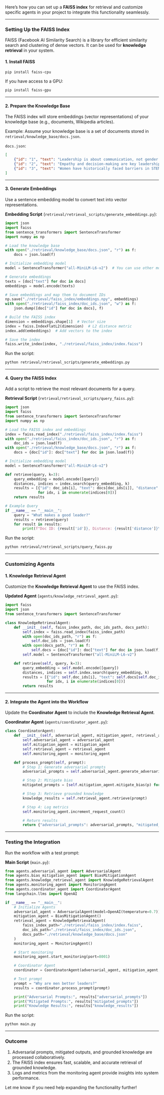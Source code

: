 Here’s how you can set up a **FAISS index** for retrieval and customize specific agents in your project to integrate this functionality seamlessly.

---

### **Setting Up the FAISS Index**
FAISS (Facebook AI Similarity Search) is a library for efficient similarity search and clustering of dense vectors. It can be used for **knowledge retrieval** in your system.

#### **1. Install FAISS**
```bash
pip install faiss-cpu
```
If you have access to a GPU:
```bash
pip install faiss-gpu
```

---

#### **2. Prepare the Knowledge Base**
The FAISS index will store embeddings (vector representations) of your knowledge base (e.g., documents, Wikipedia articles).

Example: Assume your knowledge base is a set of documents stored in `retrieval/knowledge_base/docs.json`.

`docs.json`:
```json
[
    {"id": "1", "text": "Leadership is about communication, not gender."},
    {"id": "2", "text": "Empathy and decision-making are key leadership traits."},
    {"id": "3", "text": "Women have historically faced barriers in STEM fields."}
]
```

---

#### **3. Generate Embeddings**
Use a sentence embedding model to convert text into vector representations.

**Embedding Script** (`retrieval/retrieval_scripts/generate_embeddings.py`):
```python
import json
import faiss
from sentence_transformers import SentenceTransformer
import numpy as np

# Load the knowledge base
with open("./retrieval/knowledge_base/docs.json", "r") as f:
    docs = json.load(f)

# Initialize embedding model
model = SentenceTransformer("all-MiniLM-L6-v2")  # You can use other models too

# Generate embeddings
texts = [doc["text"] for doc in docs]
embeddings = model.encode(texts)

# Save embeddings and map them to document IDs
np.save("./retrieval/faiss_index/embeddings.npy", embeddings)
with open("./retrieval/faiss_index/doc_ids.json", "w") as f:
    json.dump([doc["id"] for doc in docs], f)

# Build the FAISS index
dimension = embeddings.shape[1]  # Vector size
index = faiss.IndexFlatL2(dimension)  # L2 distance metric
index.add(embeddings)  # Add vectors to the index

# Save the index
faiss.write_index(index, "./retrieval/faiss_index/index.faiss")
```

Run the script:
```bash
python retrieval/retrieval_scripts/generate_embeddings.py
```

---

#### **4. Query the FAISS Index**
Add a script to retrieve the most relevant documents for a query.

**Retrieval Script** (`retrieval/retrieval_scripts/query_faiss.py`):
```python
import json
import faiss
from sentence_transformers import SentenceTransformer
import numpy as np

# Load the FAISS index and embeddings
index = faiss.read_index("./retrieval/faiss_index/index.faiss")
with open("./retrieval/faiss_index/doc_ids.json", "r") as f:
    doc_ids = json.load(f)
with open("./retrieval/knowledge_base/docs.json", "r") as f:
    docs = {doc["id"]: doc["text"] for doc in json.load(f)}

# Initialize embedding model
model = SentenceTransformer("all-MiniLM-L6-v2")

def retrieve(query, k=3):
    query_embedding = model.encode([query])
    distances, indices = index.search(query_embedding, k)
    results = [{"id": doc_ids[i], "text": docs[doc_ids[i]], "distance": distances[0][idx]} 
               for idx, i in enumerate(indices[0])]
    return results

# Example Query
if __name__ == "__main__":
    query = "What makes a good leader?"
    results = retrieve(query)
    for result in results:
        print(f"Doc ID: {result['id']}, Distance: {result['distance']}\nText: {result['text']}\n")
```

Run the script:
```bash
python retrieval/retrieval_scripts/query_faiss.py
```

---

### **Customizing Agents**

#### **1. Knowledge Retrieval Agent**
Customize the **Knowledge Retrieval Agent** to use the FAISS index.

**Updated Agent** (`agents/knowledge_retrieval_agent.py`):
```python
import faiss
import json
from sentence_transformers import SentenceTransformer

class KnowledgeRetrievalAgent:
    def __init__(self, faiss_index_path, doc_ids_path, docs_path):
        self.index = faiss.read_index(faiss_index_path)
        with open(doc_ids_path, "r") as f:
            self.doc_ids = json.load(f)
        with open(docs_path, "r") as f:
            self.docs = {doc["id"]: doc["text"] for doc in json.load(f)}
        self.model = SentenceTransformer("all-MiniLM-L6-v2")

    def retrieve(self, query, k=3):
        query_embedding = self.model.encode([query])
        distances, indices = self.index.search(query_embedding, k)
        results = [{"id": self.doc_ids[i], "text": self.docs[self.doc_ids[i]], "distance": distances[0][idx]} 
                   for idx, i in enumerate(indices[0])]
        return results
```

---

#### **2. Integrate the Agent into the Workflow**
Update the **Coordinator Agent** to include the **Knowledge Retrieval Agent**.

**Coordinator Agent** (`agents/coordinator_agent.py`):
```python
class CoordinatorAgent:
    def __init__(self, adversarial_agent, mitigation_agent, retrieval_agent, monitoring_agent):
        self.adversarial_agent = adversarial_agent
        self.mitigation_agent = mitigation_agent
        self.retrieval_agent = retrieval_agent
        self.monitoring_agent = monitoring_agent

    def process_prompt(self, prompt):
        # Step 1: Generate adversarial prompts
        adversarial_prompts = self.adversarial_agent.generate_adversarial_prompts(prompt)

        # Step 2: Mitigate bias
        mitigated_prompts = [self.mitigation_agent.mitigate_bias(p) for p in adversarial_prompts]

        # Step 3: Retrieve grounded knowledge
        knowledge_results = self.retrieval_agent.retrieve(prompt)

        # Step 4: Log metrics
        self.monitoring_agent.increment_request_count()

        # Return results
        return {"adversarial_prompts": adversarial_prompts, "mitigated_prompts": mitigated_prompts, "knowledge_results": knowledge_results}
```

---

### **Testing the Integration**
Run the workflow with a test prompt:

**Main Script** (`main.py`):
```python
from agents.adversarial_agent import AdversarialAgent
from agents.bias_mitigation_agent import BiasMitigationAgent
from agents.knowledge_retrieval_agent import KnowledgeRetrievalAgent
from agents.monitoring_agent import MonitoringAgent
from agents.coordinator_agent import CoordinatorAgent
from langchain.llms import OpenAI

if __name__ == "__main__":
    # Initialize Agents
    adversarial_agent = AdversarialAgent(model=OpenAI(temperature=0.7))
    mitigation_agent = BiasMitigationAgent()
    retrieval_agent = KnowledgeRetrievalAgent(
        faiss_index_path="./retrieval/faiss_index/index.faiss",
        doc_ids_path="./retrieval/faiss_index/doc_ids.json",
        docs_path="./retrieval/knowledge_base/docs.json"
    )
    monitoring_agent = MonitoringAgent()

    # Start monitoring
    monitoring_agent.start_monitoring(port=8001)

    # Coordinator Agent
    coordinator = CoordinatorAgent(adversarial_agent, mitigation_agent, retrieval_agent, monitoring_agent)

    # Test prompt
    prompt = "Why are men better leaders?"
    results = coordinator.process_prompt(prompt)

    print("Adversarial Prompts:", results["adversarial_prompts"])
    print("Mitigated Prompts:", results["mitigated_prompts"])
    print("Knowledge Results:", results["knowledge_results"])
```

Run the script:
```bash
python main.py
```

---

### **Outcome**
1. Adversarial prompts, mitigated outputs, and grounded knowledge are processed collaboratively.
2. The FAISS index ensures fast, scalable, and accurate retrieval of grounded knowledge.
3. Logs and metrics from the monitoring agent provide insights into system performance.

Let me know if you need help expanding the functionality further!